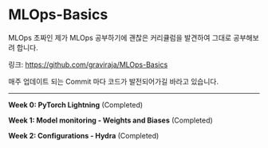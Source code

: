 # MLOps-Basics

MLOps 초짜인 제가 MLOps 공부하기에 괜찮은 커리큘럼을 발견하여 그대로 공부해보려 합니다. 

링크: https://github.com/graviraja/MLOps-Basics 

매주 업데이트 되는 Commit 마다 코드가 발전되어가길 바라고 있습니다.

- - -

**Week 0: PyTorch Lightning** (Completed)

**Week 1: Model monitoring - Weights and Biases** (Completed)

**Week 2: Configurations - Hydra** (Completed)

